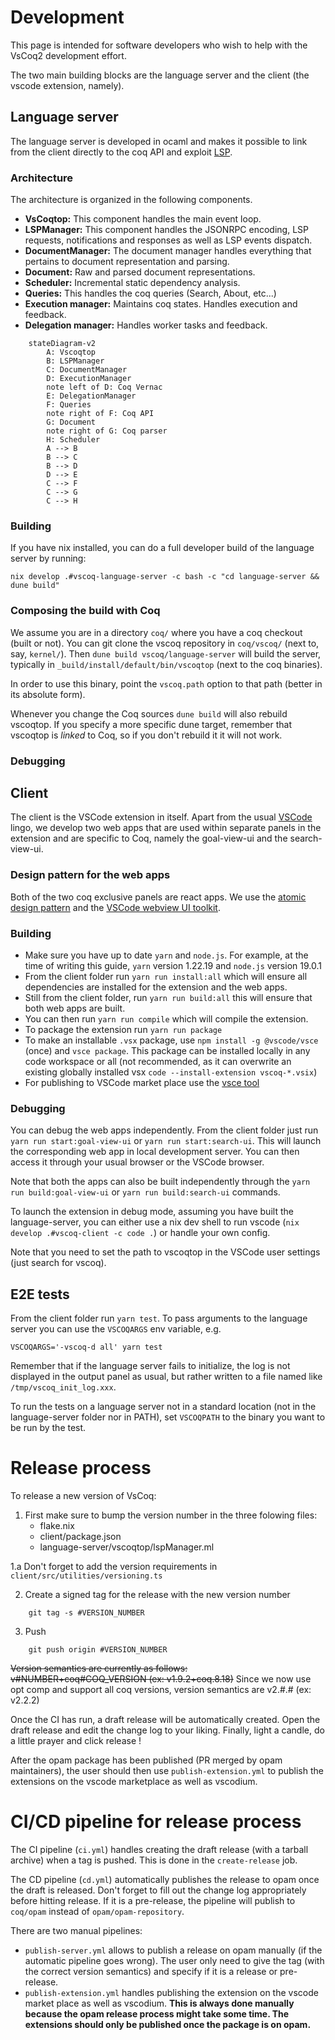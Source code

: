 # Development 

This page is intended for software developers who wish to help with the VsCoq2 development effort. 

The two main building blocks are the language server and the client (the vscode extension, namely). 

## Language server

The language server is developed in ocaml and makes it possible to link from the client directly to the coq API and exploit [LSP](https://microsoft.github.io/language-server-protocol/specifications/lsp/3.17/specification/). 

### Architecture 

The architecture is organized in the following components.
* **VsCoqtop:** This component handles the main event loop.
* **LSPManager:** This component handles the JSONRPC encoding, LSP requests, notifications and responses as well as LSP events dispatch.
* **DocumentManager:** The document manager handles everything that pertains to document representation and parsing.
* **Document:** Raw and parsed document representations.
* **Scheduler:** Incremental static dependency analysis.
* **Queries:** This handles the coq queries (Search, About, etc...)
* **Execution manager:** Maintains coq states. Handles execution and feedback.
* **Delegation manager:** Handles worker tasks and feedback.

```mermaid
    stateDiagram-v2
        A: Vscoqtop
        B: LSPManager
        C: DocumentManager
        D: ExecutionManager
        note left of D: Coq Vernac
        E: DelegationManager
        F: Queries
        note right of F: Coq API
        G: Document
        note right of G: Coq parser
        H: Scheduler
        A --> B
        B --> C
        B --> D
        D --> E
        C --> F
        C --> G
        C --> H
```

### Building

If you have nix installed, you can do a full developer build of the language server by running:

```
nix develop .#vscoq-language-server -c bash -c "cd language-server && dune build"
```

### Composing the build with Coq

We assume you are in a directory `coq/` where you have a coq checkout (built or not).
You can git clone the vscoq repository in `coq/vscoq/` (next to, say, `kernel/`).
Then `dune build vscoq/language-server` will build the server, typically in
`_build/install/default/bin/vscoqtop` (next to the coq binaries).

In order to use this binary, point the `vscoq.path` option to that path (better in its absolute form).

Whenever you change the Coq sources `dune build` will also rebuild vscoqtop.
If you specify a more specific dune target, remember that vscoqtop is *linked* to Coq,
so if you don't rebuild it it will not work.

### Debugging

## Client 

The client is the VSCode extension in itself. Apart from the usual [VSCode](https://code.visualstudio.com/api) lingo, we develop two web apps that are used within separate panels in the extension and are specific to Coq, namely the goal-view-ui and the search-view-ui.

### Design pattern for the web apps

Both of the two coq exclusive panels are react apps. We use the [atomic design pattern](https://atomicdesign.bradfrost.com/table-of-contents/) and the [VSCode webview UI toolkit](https://github.com/microsoft/vscode-webview-ui-toolkit). 

### Building 

* Make sure you have up to date `yarn` and `node.js`. For example, at the time of writing this guide, `yarn` version 1.22.19 and `node.js` version 19.0.1
* From the client folder run `yarn run install:all` which will ensure all dependencies are installed for the extension and the web apps. 
* Still from the client folder, run `yarn run build:all`  this will ensure that both web apps are built. 
* You can then run `yarn run compile` which will compile the extension.
* To package the extension run `yarn run package`
* To make an installable `.vsx` package, use `npm install -g @vscode/vsce` (once) and `vsce package`.
  This package can be installed locally in any code workspace or all (not recommended, as it can overwrite an existing 
  globally installed vsx `code --install-extension vscoq-*.vsix`)
* For publishing to VSCode market place use the [vsce tool](https://code.visualstudio.com/api/working-with-extensions/publishing-extension)

### Debugging 

You can debug the web apps independently. From the client folder just run `yarn run start:goal-view-ui` or `yarn run start:search-ui`. This will launch the corresponding web app in local development server. You can then access it through your usual browser or the VSCode browser. 

Note that both the apps can also be built independently through the `yarn run build:goal-view-ui` or `yarn run build:search-ui` commands. 

To launch the extension in debug mode, assuming you have built the language-server, you can either use a nix dev shell to run vscode (`nix develop .#vscoq-client -c code .`) or handle your own config.

Note that you need to set the path to vscoqtop in the VSCode user settings (just search for vscoq).

## E2E tests

From the client folder run `yarn test`. To pass arguments to the language
server you can use the `VSCOQARGS` env variable, e.g.

```shell
VSCOQARGS='-vscoq-d all' yarn test
```
Remember that if the language server fails to initialize, the log is not
displayed in the output panel as usual, but rather written to a file named
like `/tmp/vscoq_init_log.xxx`.

To run the tests on a language server not in a standard location (not in
the language-server folder nor in PATH), set `VSCOQPATH` to the binary you
want to be run by the test.

# Release process 

To release a new version of VsCoq: 

1. First make sure to bump the version number in the three folowing files: 
    - flake.nix
    - client/package.json
    - language-server/vscoqtop/lspManager.ml

1.a Don't forget to add the version requirements in `client/src/utilities/versioning.ts`
  
2. Create a signed tag for the release with the new version number 
```shell
    git tag -s #VERSION_NUMBER
```
3. Push
```shell 
    git push origin #VERSION_NUMBER
```

~~Version semantics are currently as follows: v#NUMBER+coq#COQ_VERSION (ex: v1.9.2+coq.8.18)~~
Since we now use opt comp and support all coq versions, version semantics are v2.#.# (ex: v2.2.2)

Once the CI has run, a draft release will be automatically created. Open the draft release and edit the change log to your liking.
Finally, light a candle, do a little prayer and click release !

After the opam package has been published (PR merged by opam maintainers), the user should then use ```publish-extension.yml``` to publish the extensions on the vscode marketplace as well as vscodium.

# CI/CD pipeline for release process

The CI pipeline (```ci.yml```) handles creating the draft release (with a tarball archive) when a tag is pushed. This is done in the ```create-release``` job.

The CD pipeline (```cd.yml```) automatically publishes the release to opam once the draft is released. Don't forget to fill out the change log
appropriately before hitting release. If it is a pre-release, the pipeline will publish to ```coq/opam``` instead of ```opam/opam-repository```.

There are two manual pipelines:
- ```publish-server.yml``` allows to publish a release on opam manually (if the automatic pipeline goes wrong). The user only need to give the tag (with the correct version semantics) and specify if it is a release or pre-release.
- ```publish-extension.yml``` handles publishing the extension on the vscode market place as well as vscodium. **This is always done manually because the opam release process might take some time. The extensions should only be published once the package is on opam.**